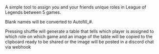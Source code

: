A simple tool to assign you and your friends unique roles in League of Legends between 5 games.

Blank names will be converted to Autofill_#.

Pressing shuffle will generate a table that tells which player is assigned to which role on which game and an image of the table will be copied to the clipboard ready to be shared or the image will be posted in a discord chat via webhook
